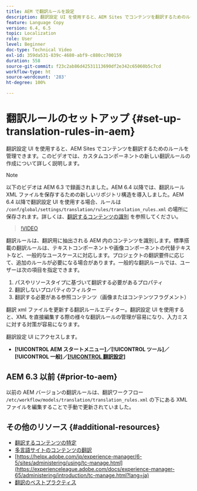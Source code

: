 ```yaml
---
title: AEM で翻訳ルールを設定
description: 翻訳設定 UI を使用すると、AEM Sites でコンテンツを翻訳するためのルールを管理できます。このビデオでは、カスタムコンポーネントの新しい翻訳ルールの作成について詳しく説明します。
feature: Language Copy
version: 6.4, 6.5
topic: Localization
role: User
level: Beginner
doc-type: Technical Video
exl-id: 359da531-839c-4680-abf9-c880cc700159
duration: 558
source-git-commit: f23c2ab86d42531113690df2e342c65060b5c7cd
workflow-type: ht
source-wordcount: '283'
ht-degree: 100%

---
```


# 翻訳ルールのセットアップ {#set-up-translation-rules-in-aem}

翻訳設定 UI を使用すると、AEM Sites でコンテンツを翻訳するためのルールを管理できます。このビデオでは、カスタムコンポーネントの新しい翻訳ルールの作成について詳しく説明します。

>[!NOTE]
>
> 以下のビデオは AEM 6.3 で録画されました。AEM 6.4 以降では、翻訳ルール XML ファイルを保存するための新しいリポジトリ構造を導入しました。AEM 6.4 以降で翻訳設定 UI を使用する場合、ルールは `/conf/global/settings/translation/rules/translation_rules.xml` の場所に保存されます。詳しくは、[翻訳するコンテンツの識別](https://helpx.adobe.com/experience-manager/6-5/sites/administering/using/tc-rules.html?lang=ja-JP) を参照してください。

>[!VIDEO](https://video.tv.adobe.com/v/18135?quality=12&learn=on)

翻訳ルールは、翻訳用に抽出される AEM 内のコンテンツを識別します。標準搭載の翻訳ルールは、テキストコンポーネントや画像コンポーネントの代替テキストなど、一般的なユースケースに対応します。プロジェクトの翻訳要件に応じて、追加のルールが必要になる場合があります。一般的な翻訳ルールでは、ユーザーは次の項目を指定できます。

1. パスやリソースタイプに基づいて翻訳する必要があるプロパティ
2. 翻訳しないプロパティのフィルター
3. 翻訳する必要がある参照コンテンツ（画像またはコンテンツフラグメント）

翻訳 xml ファイルを更新する翻訳ルールエディター。翻訳設定 UI を使用すると、XML を直接編集する際の様々な翻訳ルールの管理が容易になり、入力ミスに対する対策が容易になります。

翻訳設定 UI にアクセスします。

* **[!UICONTROL AEM スタートメニュー]／[!UICONTROL ツール]／[!UICONTROL 一般]／[[!UICONTROL 翻訳設定]](http://localhost:4502/libs/cq/translation/translationrules/contexts.html)**

## AEM 6.3 以前 {#prior-to-aem}

以前の AEM バージョンの翻訳ルールは、翻訳ワークフロー `/etc/workflow/models/translation/translation_rules.xml` の下にある XML ファイルを編集することで手動で更新されていました。

## その他のリソース {#additional-resources}

* [翻訳するコンテンツの特定](https://helpx.adobe.com/experience-manager/6-5/sites/administering/using/tc-rules.html?lang=ja-JP)
* [多言語サイトのコンテンツの翻訳](https://helpx.adobe.com/jp/experience-manager/6-5/sites/administering/using/translation.html)
* [https://helpx.adobe.com/jp/experience-manager/6-5/sites/administering/using/tc-manage.html](https://experienceleague.adobe.com/docs/experience-manager-65/administering/introduction/tc-manage.html?lang=ja)
* [翻訳のベストプラクティス](https://experienceleague.adobe.com/docs/experience-manager-65/administering/introduction/tc-bp.html?lang=ja)

